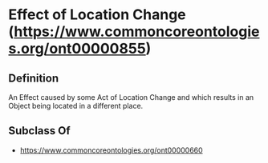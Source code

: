 # Effect of Location Change (https://www.commoncoreontologies.org/ont00000855)

## Definition
An Effect caused by some Act of Location Change and which results in an Object being located in a different place.

## Subclass Of
- https://www.commoncoreontologies.org/ont00000660

